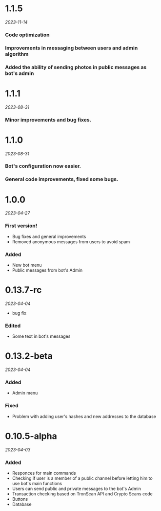 # 1.1.5
*2023-11-14*

### Code optimization
### Improvements in messaging between users and admin algorithm
### Added the ability of sending photos in public messages as bot's admin


# 1.1.1
*2023-08-31*

### Minor improvements and bug fixes.


# 1.1.0
*2023-08-31*

### Bot's configuration now easier.
### General code improvements, fixed some bugs.


# 1.0.0
*2023-04-27*

### First version!
- Bug fixes and general improvements
- Removed anonymous messages from users to avoid spam
### Added
- New bot menu
- Public messages from bot's Admin


# 0.13.7-rc
*2023-04-04*

- bug fix
### Edited
- Some text in bot's messages


# 0.13.2-beta
*2023-04-04*

### Added
- Admin menu
### Fixed
- Problem with adding user's hashes and new addresses to the database


# 0.10.5-alpha
*2023-04-03*

### Added
- Responces for main commands
- Checking if user is a member of a public channel before letting him to use bot's main functions
- Users can send public and private messages to the bot's Admin
- Transaction checking based on TronScan API and Crypto Scans code
- Buttons
- Database